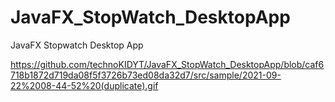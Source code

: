 # JavaFX_StopWatch_DesktopApp
JavaFX Stopwatch Desktop App

https://github.com/technoKIDYT/JavaFX_StopWatch_DesktopApp/blob/caf6718b1872d719da08f5f3726b73ed08da32d7/src/sample/2021-09-22%2008-44-52%20(duplicate).gif
